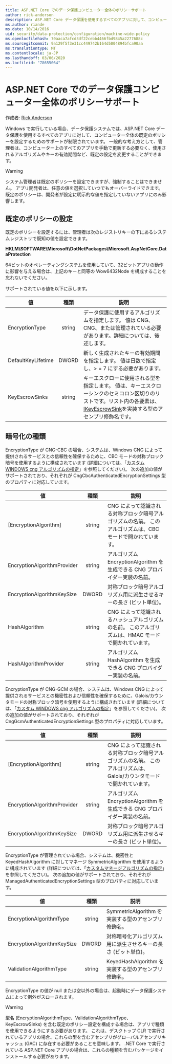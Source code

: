 ```yaml
---
title: ASP.NET Core でのデータ保護コンピューター全体のポリシーサポート
author: rick-anderson
description: ASP.NET Core データ保護を使用するすべてのアプリに対して、コンピューター全体の既定のポリシーを設定するためのサポートについて説明します。
ms.author: riande
ms.date: 10/14/2016
uid: security/data-protection/configuration/machine-wide-policy
ms.openlocfilehash: 70aaca7afcd3df22cebb4466fbd9845a2277688c
ms.sourcegitcommit: 9a129f5f3e31cc449742b164d5004894bfca90aa
ms.translationtype: MT
ms.contentlocale: ja-JP
ms.lasthandoff: 03/06/2020
ms.locfileid: "78655064"
---
```

# <a name="data-protection-machine-wide-policy-support-in-aspnet-core"></a>ASP.NET Core でのデータ保護コンピューター全体のポリシーサポート

作成者: [Rick Anderson](https://twitter.com/RickAndMSFT)

Windows で実行している場合、データ保護システムでは、ASP.NET Core データ保護を使用するすべてのアプリに対して、コンピューター全体の既定のポリシーを設定するためのサポートが制限されています。 一般的な考え方として、管理者は、コンピューター上のすべてのアプリを手動で更新する必要なく、使用されるアルゴリズムやキーの有効期間など、既定の設定を変更することができます。

> [!WARNING]
> システム管理者は既定のポリシーを設定できますが、強制することはできません。 アプリ開発者は、任意の値を選択していつでもオーバーライドできます。 既定のポリシーは、開発者が設定に明示的な値を指定していないアプリにのみ影響します。

## <a name="setting-default-policy"></a>既定のポリシーの設定

既定のポリシーを設定するには、管理者は次のレジストリキーの下にあるシステムレジストリで既知の値を設定できます。

**HKLM\SOFTWARE\Microsoft\DotNetPackages\Microsoft.AspNetCore.DataProtection**

64ビットのオペレーティングシステムを使用していて、32ビットアプリの動作に影響を与える場合は、上記のキーと同等の Wow6432Node を構成することを忘れないでください。

サポートされている値を以下に示します。

| 値              | 種類   | 説明 |
| ------------------ | :----: | ----------- |
| EncryptionType     | string | データ保護に使用するアルゴリズムを指定します。 値は CNG、CNG、または管理されている必要があります。詳細については、後述します。 |
| DefaultKeyLifetime | DWORD  | 新しく生成されたキーの有効期間を指定します。 値は日数で指定し、> = 7 にする必要があります。 |
| KeyEscrowSinks     | string | キーエスクローに使用される型を指定します。 値は、キーエスクローシンクのセミコロン区切りのリストです。リスト内の各要素は、 [IKeyEscrowSink](/dotnet/api/microsoft.aspnetcore.dataprotection.keymanagement.ikeyescrowsink)を実装する型のアセンブリ修飾名です。 |

## <a name="encryption-types"></a>暗号化の種類

EncryptionType が CNG-CBC の場合、システムは、Windows CNG によって提供されるサービスとの信頼性を確保するために、CBC モードの対称ブロック暗号を使用するように構成されています (詳細については、「[カスタム WINDOWS cng アルゴリズムの指定](xref:security/data-protection/configuration/overview#specifying-custom-windows-cng-algorithms)」を参照してください)。 次の追加の値がサポートされており、それぞれが CngCbcAuthenticatedEncryptionSettings 型のプロパティに対応しています。

| 値                       | 種類   | 説明 |
| --------------------------- | :----: | ----------- |
| [EncryptionAlgorithm]         | string | CNG によって認識される対称ブロック暗号アルゴリズムの名前。 このアルゴリズムは、CBC モードで開かれています。 |
| EncryptionAlgorithmProvider | string | アルゴリズム EncryptionAlgorithm を生成できる CNG プロバイダー実装の名前。 |
| EncryptionAlgorithmKeySize  | DWORD  | 対称ブロック暗号アルゴリズム用に派生させるキーの長さ (ビット単位)。 |
| HashAlgorithm               | string | CNG によって認識されるハッシュアルゴリズムの名前。 このアルゴリズムは、HMAC モードで開かれています。 |
| HashAlgorithmProvider       | string | アルゴリズム HashAlgorithm を生成できる CNG プロバイダー実装の名前。 |

EncryptionType が CNG-GCM の場合、システムは、Windows CNG によって提供されるサービスとの機密性および信頼性を確保するために、Galois/カウンタモードの対称ブロック暗号を使用するように構成されています (詳細については、「[カスタム WINDOWS cng アルゴリズムの指定](xref:security/data-protection/configuration/overview#specifying-custom-windows-cng-algorithms)」を参照してください)。 次の追加の値がサポートされており、それぞれが CngGcmAuthenticatedEncryptionSettings 型のプロパティに対応しています。

| 値                       | 種類   | 説明 |
| --------------------------- | :----: | ----------- |
| [EncryptionAlgorithm]         | string | CNG によって認識される対称ブロック暗号アルゴリズムの名前。 このアルゴリズムは、Galois/カウンタモードで開かれています。 |
| EncryptionAlgorithmProvider | string | アルゴリズム EncryptionAlgorithm を生成できる CNG プロバイダー実装の名前。 |
| EncryptionAlgorithmKeySize  | DWORD  | 対称ブロック暗号アルゴリズム用に派生させるキーの長さ (ビット単位)。 |

EncryptionType が管理されている場合、システムは、機密性と KeyedHashAlgorithm に対してマネージ SymmetricAlgorithm を使用するように構成されています (詳細については、「[カスタムマネージアルゴリズムの指定](xref:security/data-protection/configuration/overview#specifying-custom-managed-algorithms)」を参照してください)。 次の追加の値がサポートされており、それぞれが ManagedAuthenticatedEncryptionSettings 型のプロパティに対応しています。

| 値                      | 種類   | 説明 |
| -------------------------- | :----: | ----------- |
| EncryptionAlgorithmType    | string | SymmetricAlgorithm を実装する型のアセンブリ修飾名。 |
| EncryptionAlgorithmKeySize | DWORD  | 対称暗号化アルゴリズム用に派生させるキーの長さ (ビット単位)。 |
| ValidationAlgorithmType    | string | KeyedHashAlgorithm を実装する型のアセンブリ修飾名。 |

EncryptionType の値が null または空以外の場合は、起動時にデータ保護システムによって例外がスローされます。

> [!WARNING]
> 型名 (EncryptionAlgorithmType、ValidationAlgorithmType、KeyEscrowSinks) を含む既定のポリシー設定を構成する場合は、アプリで種類を使用できるようにする必要があります。 これは、デスクトップ CLR で実行されているアプリの場合、これらの型を含むアセンブリがグローバルアセンブリキャッシュ (GAC) に存在する必要があることを意味します。 .NET Core で実行されている ASP.NET Core アプリの場合は、これらの種類を含むパッケージをインストールする必要があります。
